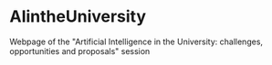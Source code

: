 # AIintheUniversity
Webpage of the "Artificial Intelligence in the University: challenges, opportunities and proposals" session
